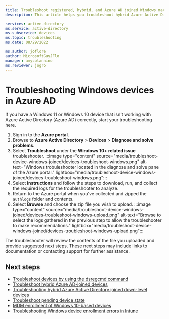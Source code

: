 ```yaml
---
title: Troubleshoot registered, hybrid, and Azure AD joined Windows machines
description: This article helps you troubleshoot hybrid Azure Active Directory-joined Windows 10 and Windows 11 devices

services: active-directory
ms.service: active-directory
ms.subservice: devices
ms.topic: troubleshooting
ms.date: 08/29/2022

ms.author: joflore
author: MicrosoftGuyJFlo
manager: amycolannino
ms.reviewer: jogro
---
```

# Troubleshooting Windows devices in Azure AD

If you have a Windows 11 or Windows 10 device that isn't working with Azure Active Directory (Azure AD) correctly, start your troubleshooting here.

1. Sign in to the **Azure portal**.
1. Browse to **Azure Active Directory** > **Devices** > **Diagnose and solve problems**.
1. Select **Troubleshoot** under the **Windows 10+ related issue** troubleshooter.
   :::image type="content" source="media/troubleshoot-device-windows-joined/devices-troubleshoot-windows.png" alt-text="Windows trobuleshooter located in the diagnose and solve pane of the Azure portal." lightbox="media/troubleshoot-device-windows-joined/devices-troubleshoot-windows.png":::
1. Select **instructions** and follow the steps to download, run, and collect the required logs for the troubleshooter to analyze.
1. Return to the Azure portal when you've collected and zipped the `authlogs` folder and contents.
1. Select **Browse** and choose the zip file you wish to upload.
   :::image type="content" source="media/troubleshoot-device-windows-joined/devices-troubleshoot-windows-upload.png" alt-text="Browse to select the logs gathered in the previous step to allow the troubleshooter to make recommendations." lightbox="media/troubleshoot-device-windows-joined/devices-troubleshoot-windows-upload.png":::

The troubleshooter will review the contents of the file you uploaded and provide suggested next steps. These next steps may include links to documentation or contacting support for further assistance.

## Next steps

- [Troubleshoot devices by using the dsregcmd command](troubleshoot-device-dsregcmd.md)
- [Troubleshoot hybrid Azure AD-joined devices](troubleshoot-hybrid-join-windows-current.md)
- [Troubleshooting hybrid Azure Active Directory joined down-level devices](troubleshoot-hybrid-join-windows-legacy.md)
- [Troubleshoot pending device state](/troubleshoot/azure/active-directory/pending-devices)
- [MDM enrollment of Windows 10-based devices](/windows/client-management/mdm/mdm-enrollment-of-windows-devices)
- [Troubleshooting Windows device enrollment errors in Intune](/troubleshoot/mem/intune/troubleshoot-windows-enrollment-errors)
